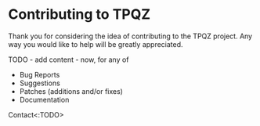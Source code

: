 
# Contributing to TPQZ

Thank you for considering the idea of contributing to the TPQZ project.
Any way you would like to help will be greatly appreciated.

TODO - add content - now, for any of

* Bug Reports
* Suggestions
* Patches (additions and/or fixes)
* Documentation

Contact<:TODO>

